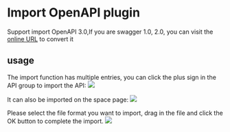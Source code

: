 # Import OpenAPI plugin

Support import OpenAPI 3.0,If you are swagger 1.0, 2.0, you can visit the [online URL](https://converter.swagger.io/) to convert it

## usage

The import function has multiple entries, you can click the plus sign in the API group to import the API:
![](https://raw.githubusercontent.com/eolinker/postcat-extensions/main/shared/assets/images/import-api-en.png)

It can also be imported on the space page:
![](https://raw.githubusercontent.com/eolinker/postcat-extensions/main/shared/assets/images/overview-en.png)

Please select the file format you want to import, drag in the file and click the OK button to complete the import.
![](https://raw.githubusercontent.com/eolinker/postcat-extensions/main/packages/postcat-import-openapi/assets/images/2022-08-23-15-56-45.png)

